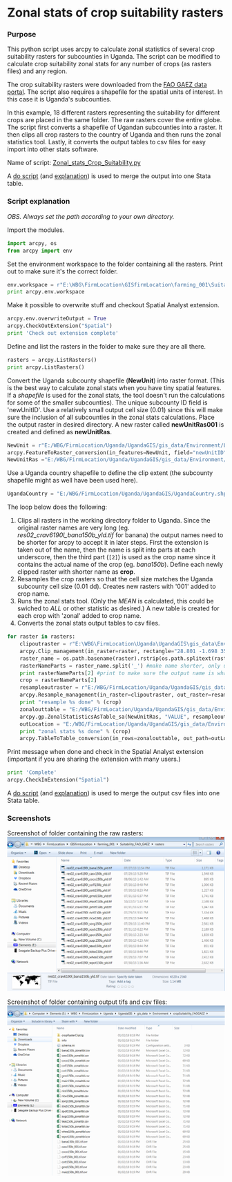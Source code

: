 # Zonal stats of crop suitability rasters

### Purpose
This python script uses arcpy to calculate zonal statistics of  several crop suitability rasters for subcounties in Uganda. The script can be modified to calculate crop suitability zonal stats for any number of crops (as rasters files) and any region.

The crop suitability rasters were downloaded from the [FAO GAEZ data portal](http://gaez.fao.org/). The script also requires a shapefile for the spatial units of interest. In this case it is Uganda's subcounties.

In this example, 18 different rasters representing the suitability for different crops are placed in the same folder. The raw rasters cover the entire globe. The script first converts a shapefile of Ugandan subcounties into a raster. It then clips all crop rasters to the country of Uganda and then runs the zonal statistics tool. Lastly, it converts the output tables to csv files for easy import into other stats software.

Name of script: [Zonal_stats_Crop_Suitability.py](Zonal_stats_Crop_Suitability.py)

A [do script](../../Stata_do/many_csv_files_to_Stata/csv_files_to_stata.do) (and [explanation](../../Stata_do/many_csv_files_to_Stata/README.md)) is used to merge the output into one Stata table.

### Script explanation
*OBS. Always set the path according to your own directory.*

Import the modules.
```python
import arcpy, os
from arcpy import env
```
Set the environment workspace to the folder containing all the rasters. Print out to make sure it's the correct folder.
```python
env.workspace = r"E:\WBG\FirmLocation\GISfirmLocation\farming_001\Suitability_FAO_GAEZ\rasters"
print arcpy.env.workspace
```
Make it possible to overwrite stuff and checkout Spatial Analyst extension.
```python
arcpy.env.overwriteOutput = True
arcpy.CheckOutExtension("Spatial")
print 'Check out extension complete'
```
Define and list the rasters in the folder to make sure they are all there.
```python
rasters = arcpy.ListRasters()
print arcpy.ListRasters()
```
Convert the Uganda subcounty shapefile (**NewUnit**) into raster format. (This is the best way to calculate zonal stats when you have tiny spatial features. If a *shapefile* is used for the zonal stats, the tool doesn't run the calculations for some of the smaller subcounties). The unique subcounty ID field is 'newUnitID'. Use a relatively small output cell size (0.01) since this will make sure the inclusion of all subcounties in the zonal stats calculations. Place the output raster in desired directory. A new raster called **newUnitRas001** is created and defined as **newUnitRas**.
```python
NewUnit = r"E:/WBG/FirmLocation/Uganda/UgandaGIS/gis_data/Environment/LessFavoredAgLand/newUnitPop_LFAL_WGS.shp"
arcpy.FeatureToRaster_conversion(in_features=NewUnit, field="newUnitID", out_raster="E:/WBG/FirmLocation/Uganda/UgandaGIS/gis_data/Environment/LessFavoredAgLand/newUnitRas001", cell_size="0.01")
NewUnitRas ="E:/WBG/FirmLocation/Uganda/UgandaGIS/gis_data/Environment/LessFavoredAgLand/newUnitRas001"
```
Use a Uganda country shapefile to define the clip extent (the subcounty shapefile might as well have been used here).

```python
UgandaCountry = "E:/WBG/FirmLocation/Uganda/UgandaGIS/UgandaCountry.shp"
```
The loop below does the following:
1. Clips all rasters in the working directory folder to Uganda. Since the original raster names are very long (eg. *res02_crav6190l_bana150b_yld.tif* for banana) the output names need to be shorter for arcpy to accept it in later steps. First the extension is taken out of the name, then the name is split into parts at each underscore, then the third part (``[2]``) is used as the crop name since it contains the actual name of the crop (eg. *bana150b*). Define each newly clipped raster with shorter name as **crop**.
2. Resamples the crop rasters so that the cell size matches the Uganda subcounty cell size (0.01 dd). Creates new rasters with '001' added to crop name.
3. Runs the zonal stats tool. (Only the *MEAN* is calculated, this could be swiched to *ALL* or other statistic as desired.) A new table is created for each crop with 'zonal' added to crop name.
4. Converts the zonal stats output tables to csv files.

```python
for raster in rasters:
    clipoutraster = r"E:\WBG\FirmLocation\Uganda\UgandaGIS\gis_data\Environment\cropSuitability_FAOGAEZ/Ug"+raster
    arcpy.Clip_management(in_raster=raster, rectangle="28.801 -1.698 35.552 4.477", out_raster=clipoutraster, in_template_dataset=UgandaCountry, nodata_value="#", clipping_geometry="NONE", maintain_clipping_extent="NO_MAINTAIN_EXTENT")
    raster_name = os.path.basename(raster).rstrip(os.path.splitext(raster)[1])
    rasterNameParts = raster_name.split('_') #make name shorter, only use this part since it contains the crop name
    print rasterNameParts[2] #print to make sure the output name is what I want it to be
    crop = rasterNameParts[2]
    resampleoutraster = r"E:/WBG/FirmLocation/Uganda/UgandaGIS/gis_data/Environment/cropSuitability_FAOGAEZ/"+crop+"_001.tif" #define outraster
    arcpy.Resample_management(in_raster=clipoutraster, out_raster=resampleoutraster, cell_size="0.01", resampling_type="NEAREST") #change resolution to match NewUnitRas
    print "resample %s done" % (crop)
    zonalouttable = "E:/WBG/FirmLocation/Uganda/UgandaGIS/gis_data/Environment/cropSuitability_FAOGAEZ/"+crop+"_zonal" #define location and name of output table
    arcpy.gp.ZonalStatisticsAsTable_sa(NewUnitRas, "VALUE", resampleoutraster, zonalouttable, "DATA", "MEAN") #zonal stats
    outLocation = "E:/WBG/FirmLocation/Uganda/UgandaGIS/gis_data/Environment/cropSuitability_FAOGAEZ/" #define output location for csv file
    print "zonal stats %s done" % (crop)
    arcpy.TableToTable_conversion(in_rows=zonalouttable, out_path=outLocation, out_name=crop+"_zonaltbl.csv") #convert output table to csv file
```
Print message when done and check in the Spatial Analyst extension (important if you are sharing the extension with many users.)
```python
print 'Complete'
arcpy.CheckInExtension("Spatial")
```
A [do script](/../../Stata_do/many_csv_files_to_Stata/csv_files_to_stata.do) (and [explanation](/../../Stata_do/many_csv_files_to_Stata/README.md)) is used to merge the output csv files into one Stata table.

### Screenshots
Screenshot of folder containing the raw rasters:
![Raw rasters](raw_rasters.PNG)

Screenshot of folder containing output tifs and csv files:
![Raw rasters](zonal_stats_output_tables.PNG)
